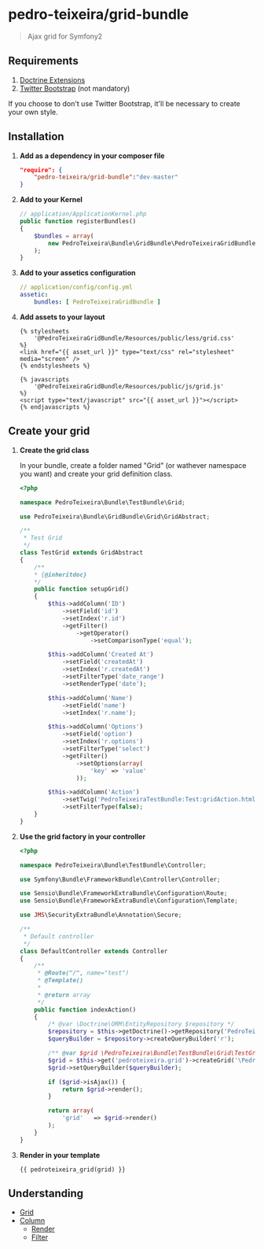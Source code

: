 pedro-teixeira/grid-bundle
===

> Ajax grid for Symfony2


Requirements
------------

1. [Doctrine Extensions](https://github.com/beberlei/DoctrineExtensions)
2. [Twitter Bootstrap](http://twitter.github.com/bootstrap/) (not mandatory)

If you choose to don't use Twitter Bootstrap, it'll be necessary to create your own style.


Installation
------------

1. **Add as a dependency in your composer file**

	```json
	"require": {
        "pedro-teixeira/grid-bundle":"dev-master"
    }
    ```

2. **Add to your Kernel**

	```php
    // application/ApplicationKernel.php
    public function registerBundles()
    {
        $bundles = array(
        	new PedroTeixeira\Bundle\GridBundle\PedroTeixeiraGridBundle()
        );
 	}
    ```

3. **Add to your assetics configuration**

	```yml
    // application/config/config.yml
    assetic:
    	bundles: [ PedroTeixeiraGridBundle ]
    ```

4. **Add assets to your layout**

	```twig
	{% stylesheets
		'@PedroTeixeiraGridBundle/Resources/public/less/grid.css'
	%}
	<link href="{{ asset_url }}" type="text/css" rel="stylesheet" media="screen" />
	{% endstylesheets %}
	```

	```twig
	{% javascripts
        '@PedroTeixeiraGridBundle/Resources/public/js/grid.js'
	%}
    <script type="text/javascript" src="{{ asset_url }}"></script>
    {% endjavascripts %}
	```


Create your grid
------------

1. **Create the grid class**

    In your bundle, create a folder named "Grid" (or wathever namespace you want) and create your grid definition class.

    ```php
    <?php

	namespace PedroTeixeira\Bundle\TestBundle\Grid;

	use PedroTeixeira\Bundle\GridBundle\Grid\GridAbstract;

	/**
	 * Test Grid
	 */
	class TestGrid extends GridAbstract
	{
    	/**
     	* {@inheritdoc}
     	*/
    	public function setupGrid()
    	{
        	$this->addColumn('ID')
            	->setField('id')
            	->setIndex('r.id')
            	->getFilter()
                	->getOperator()
                    	->setComparisonType('equal');

	        $this->addColumn('Created At')
    	        ->setField('createdAt')
        	    ->setIndex('r.createdAt')
            	->setFilterType('date_range')
	            ->setRenderType('date');

    	    $this->addColumn('Name')
        	    ->setField('name')
            	->setIndex('r.name');

	        $this->addColumn('Options')
    	        ->setField('option')
        	    ->setIndex('r.options')
            	->setFilterType('select')
	            ->getFilter()
    	            ->setOptions(array(
    	            	'key' => 'value'
    	            ));

	        $this->addColumn('Action')
    	        ->setTwig('PedroTeixeiraTestBundle:Test:gridAction.html.twig')
        	    ->setFilterType(false);
		}
	}
    ```

2. **Use the grid factory in your controller**

	```php
	<?php

	namespace PedroTeixeira\Bundle\TestBundle\Controller;

	use Symfony\Bundle\FrameworkBundle\Controller\Controller;

	use Sensio\Bundle\FrameworkExtraBundle\Configuration\Route;
	use Sensio\Bundle\FrameworkExtraBundle\Configuration\Template;

	use JMS\SecurityExtraBundle\Annotation\Secure;

	/**
	 * Default controller
	 */
	class DefaultController extends Controller
	{
		/**
		 * @Route("/", name="test")
     	 * @Template()
     	 *
     	 * @return array
     	 */
	    public function indexAction()
    	{
    		/* @var \Doctrine\ORM\EntityRepository $repository */
        	$repository = $this->getDoctrine()->getRepository('PedroTeixeiraTestBundle:TestEntity');
	        $queryBuilder = $repository->createQueryBuilder('r');

	        /** @var $grid \PedroTeixeira\Bundle\TestBundle\Grid\TestGrid */
    	    $grid = $this->get('pedroteixeira.grid')->createGrid('\PedroTeixeira\Bundle\TestBundle\Grid\TestGrid');
        	$grid->setQueryBuilder($queryBuilder);

        	if ($grid->isAjax()) {
            	return $grid->render();
        	}

        	return array(
            	'grid'   => $grid->render()
        	);
    	}
	}
	```

3. **Render in your template**

    ```twig
    {{ pedroteixeira_grid(grid) }}
    ````

Understanding
------------

* [Grid](https://github.com/pedro-teixeira/grid-bundle/tree/master/Resources/doc/grid.md)
* [Column](https://github.com/pedro-teixeira/grid-bundle/tree/master/Resources/doc/column.md)
 	* [Render](https://github.com/pedro-teixeira/grid-bundle/tree/master/Resources/doc/column/render.md)
 	* [Filter](https://github.com/pedro-teixeira/grid-bundle/tree/master/Resources/doc/column/filter.md)